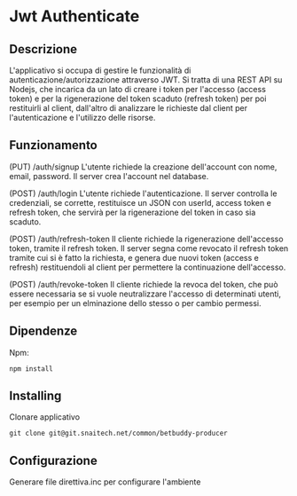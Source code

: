 # Jwt Authenticate

## Descrizione

L'applicativo si occupa di gestire le funzionalità di autenticazione/autorizzazione attraverso JWT.
Si tratta di una REST API su Nodejs, che incarica da un lato di creare i token per l'accesso (access token) e per la rigenerazione del token scaduto (refresh token) per poi restituirli al client, dall'altro di analizzare le richieste dal client per l'autenticazione e l'utilizzo delle risorse.

## Funzionamento

(PUT) /auth/signup
L'utente richiede la creazione dell'account con nome, email, password. Il server crea l'account nel database.

(POST) /auth/login
L'utente richiede l'autenticazione. Il server controlla le credenziali, se corrette, restituisce un JSON con userId, access token e refresh token, che servirà per la rigenerazione del token in caso sia scaduto.

(POST) /auth/refresh-token
Il cliente richiede la rigenerazione dell'accesso token, tramite il refresh token. Il server segna come revocato il refresh token tramite cui si è fatto la richiesta, e genera due nuovi token (access e refresh) restituendoli al client per permettere la continuazione dell'accesso.

(POST) /auth/revoke-token
Il cliente richiede la revoca del token, che può essere necessaria se si vuole neutralizzare l'accesso di determinati utenti, per esempio per un elminazione dello stesso o per cambio permessi.

## Dipendenze

Npm:
```jshelllanguage
npm install
```

## Installing
Clonare applicativo
```git
git clone git@git.snaitech.net/common/betbuddy-producer
```

## Configurazione
Generare file direttiva.inc per configurare l'ambiente
```js

```